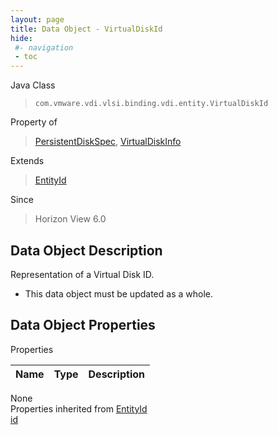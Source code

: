 ```yaml
---
layout: page
title: Data Object - VirtualDiskId
hide:
 #- navigation
 - toc
---
```


  
 
  



Java Class  
> `com.vmware.vdi.vlsi.binding.vdi.entity.VirtualDiskId`

Property of  
> [PersistentDiskSpec](vdi.resources.PersistentDisk.PersistentDiskSpec.md#field_detail), [VirtualDiskInfo](vdi.utils.virtualcenter.VirtualDisk.VirtualDiskInfo.md#field_detail)

Extends  
> [EntityId](vdi.EntityId.md)

Since  
> Horizon View 6.0


## Data Object Description 

Representation of a Virtual Disk ID. 

  * This data object must be updated as a whole.



## Data Object Properties

Properties

Name |  Type |  Description   
---|---|---  
None  
Properties inherited from [EntityId](vdi.EntityId.md)  
[id](vdi.EntityId.md#id)  
  
  
  
  
  
